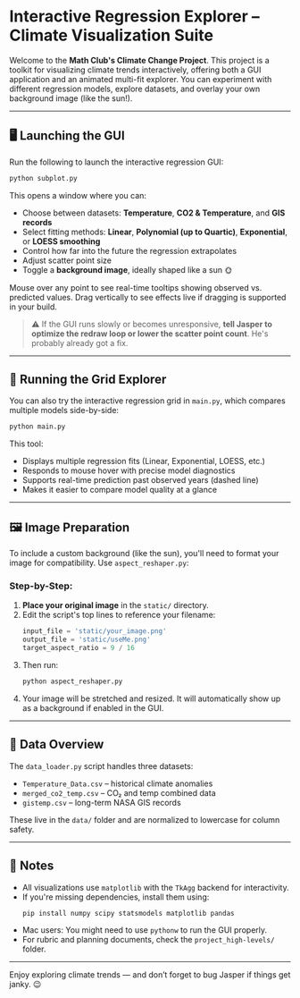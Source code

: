 # Interactive Regression Explorer – Climate Visualization Suite

Welcome to the **Math Club's Climate Change Project**. This project is a toolkit for visualizing climate trends interactively, offering both a GUI application and an animated multi-fit explorer. You can experiment with different regression models, explore datasets, and overlay your own background image (like the sun!).

---

## 🖥️ Launching the GUI

Run the following to launch the interactive regression GUI:

```bash
python subplot.py
```

This opens a window where you can:

- Choose between datasets: **Temperature**, **CO2 & Temperature**, and **GIS records**
- Select fitting methods: **Linear**, **Polynomial (up to Quartic)**, **Exponential**, or **LOESS smoothing**
- Control how far into the future the regression extrapolates
- Adjust scatter point size
- Toggle a **background image**, ideally shaped like a sun 🌞

Mouse over any point to see real-time tooltips showing observed vs. predicted values. Drag vertically to see effects live if dragging is supported in your build.

> ⚠️ If the GUI runs slowly or becomes unresponsive, **tell Jasper to optimize the redraw loop or lower the scatter point count**. He's probably already got a fix.

---

## 🧪 Running the Grid Explorer

You can also try the interactive regression grid in `main.py`, which compares multiple models side-by-side:

```bash
python main.py
```

This tool:

- Displays multiple regression fits (Linear, Exponential, LOESS, etc.)
- Responds to mouse hover with precise model diagnostics
- Supports real-time prediction past observed years (dashed line)
- Makes it easier to compare model quality at a glance

---

## 🖼️ Image Preparation

To include a custom background (like the sun), you'll need to format your image for compatibility. Use `aspect_reshaper.py`:

### Step-by-Step:

1. **Place your original image** in the `static/` directory.
2. Edit the script's top lines to reference your filename:
   ```python
   input_file = 'static/your_image.png'
   output_file = 'static/useMe.png'
   target_aspect_ratio = 9 / 16
   ```
3. Then run:
   ```bash
   python aspect_reshaper.py
   ```
4. Your image will be stretched and resized. It will automatically show up as a background if enabled in the GUI.

---

## 📁 Data Overview

The `data_loader.py` script handles three datasets:

- `Temperature_Data.csv` – historical climate anomalies
- `merged_co2_temp.csv` – CO₂ and temp combined data
- `gistemp.csv` – long-term NASA GIS records

These live in the `data/` folder and are normalized to lowercase for column safety.

---

## 📌 Notes

- All visualizations use `matplotlib` with the `TkAgg` backend for interactivity.
- If you're missing dependencies, install them using:
  ```bash
  pip install numpy scipy statsmodels matplotlib pandas
  ```
- Mac users: You might need to use `pythonw` to run the GUI properly.
- For rubric and planning documents, check the `project_high-levels/` folder.

---

Enjoy exploring climate trends — and don’t forget to bug Jasper if things get janky. 😉